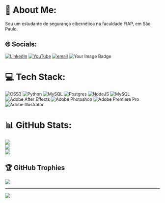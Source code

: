 # 💫 About Me:
Sou um estudante de segurança cibernética na faculdade FIAP, em São Paulo.


## 🌐 Socials:
[![LinkedIn](https://img.shields.io/badge/LinkedIn-%230077B5.svg?logo=linkedin&logoColor=white)](https://www.linkedin.com/in/luisfelipebarbosaalmeida/) [![YouTube](https://img.shields.io/badge/YouTube-%23FF0000.svg?logo=YouTube&logoColor=white)](https://youtube.com/@Magna__Historia) [![email](https://img.shields.io/badge/Email-D14836?logo=gmail&logoColor=white)](mailto:luisf.almeida14@gmail.com) 
<img src="https://tryhackme-badges.s3.amazonaws.com/DominusRexMeus.png" alt="Your Image Badge" />


# 💻 Tech Stack:
![CSS3](https://img.shields.io/badge/css3-%231572B6.svg?style=for-the-badge&logo=css3&logoColor=white) ![Python](https://img.shields.io/badge/python-3670A0?style=for-the-badge&logo=python&logoColor=ffdd54) ![MySQL](https://img.shields.io/badge/mysql-4479A1.svg?style=for-the-badge&logo=mysql&logoColor=white) ![Postgres](https://img.shields.io/badge/postgres-%23316192.svg?style=for-the-badge&logo=postgresql&logoColor=white) ![NodeJS](https://img.shields.io/badge/node.js-6DA55F?style=for-the-badge&logo=node.js&logoColor=white) ![MySQL](https://img.shields.io/badge/mysql-4479A1.svg?style=for-the-badge&logo=mysql&logoColor=white) ![Adobe After Effects](https://img.shields.io/badge/Adobe%20After%20Effects-9999FF.svg?style=for-the-badge&logo=Adobe%20After%20Effects&logoColor=white) ![Adobe Photoshop](https://img.shields.io/badge/adobe%20photoshop-%2331A8FF.svg?style=for-the-badge&logo=adobe%20photoshop&logoColor=white) ![Adobe Premiere Pro](https://img.shields.io/badge/Adobe%20Premiere%20Pro-9999FF.svg?style=for-the-badge&logo=Adobe%20Premiere%20Pro&logoColor=white) ![Adobe Illustrator](https://img.shields.io/badge/adobe%20illustrator-%23FF9A00.svg?style=for-the-badge&logo=adobe%20illustrator&logoColor=white)
# 📊 GitHub Stats:
![](https://github-readme-stats.vercel.app/api?username=LuisfAlmeida07&theme=shadow_green&hide_border=true&include_all_commits=false&count_private=false)<br/>
![](https://github-readme-streak-stats.herokuapp.com/?user=LuisfAlmeida07&theme=shadow_green&hide_border=true)<br/>
![](https://github-readme-stats.vercel.app/api/top-langs/?username=LuisfAlmeida07&theme=shadow_green&hide_border=true&include_all_commits=false&count_private=false&layout=compact)

## 🏆 GitHub Trophies
![](https://github-profile-trophy.vercel.app/?username=LuisfAlmeida07&theme=radical&no-frame=false&no-bg=true&margin-w=4)

---
[![](https://visitcount.itsvg.in/api?id=LuisfAlmeida07&icon=0&color=0)](https://visitcount.itsvg.in)



